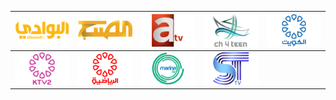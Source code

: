 | ![](https://raw.githubusercontent.com/RevGear/logo/master/Countries/KW/AlBawadi.png)| ![](https://raw.githubusercontent.com/RevGear/logo/master/Countries/KW/AlSabah.png)| ![](https://raw.githubusercontent.com/RevGear/logo/master/Countries/KW/ATV.png)| ![](https://raw.githubusercontent.com/RevGear/logo/master/Countries/KW/Ch4Teen.png)| ![](https://raw.githubusercontent.com/RevGear/logo/master/Countries/KW/KTV1.png)| 
|:---:|:---:|:---:|:---:|:---:| 
| ![](https://raw.githubusercontent.com/RevGear/logo/master/Countries/KW/KTV2.png)| ![](https://raw.githubusercontent.com/RevGear/logo/master/Countries/KW/KTVSport.png)| ![](https://raw.githubusercontent.com/RevGear/logo/master/Countries/KW/MarinaTV.png)| ![](https://raw.githubusercontent.com/RevGear/logo/master/Countries/KW/ScopeTV.png) | 
